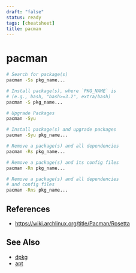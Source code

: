 ```yaml
---
draft: "false"
status: ready
tags: [cheatsheet]
title: pacman
---
```


# pacman

```bash
# Search for package(s)
pacman -Ss pkg_name...

# Install package(s), where `PKG_NAME` is
# (e.g., bash, "bash>=3.2", extra/bash)
pacman -S pkg_name...

# Upgrade Packages
pacman -Syu

# Install package(s) and upgrade packages
pacman -Syu pkg_name...

# Remove a package(s) and all dependencies
pacman -Rs pkg_name...

# Remove a package(s) and its config files
pacman -Rn pkg_name...

# Remove a package(s) and all dependencies
# and config files
pacman -Rns pkg_name...
```

## References

- https://wiki.archlinux.org/title/Pacman/Rosetta

## See Also

- [dpkg](dpkg.md)
- [apt](apt.md)
